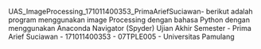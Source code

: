 UAS_ImageProcessing_171011400353_PrimaAriefSuciawan- berikut adalah program menggunakan image Processing dengan bahasa Python dengan menggunakan Anaconda Navigator (Spyder)
Ujian Akhir Semester - Prima Arief Suciawan - 171011400353 - 07TPLE005 - Universitas Pamulang
